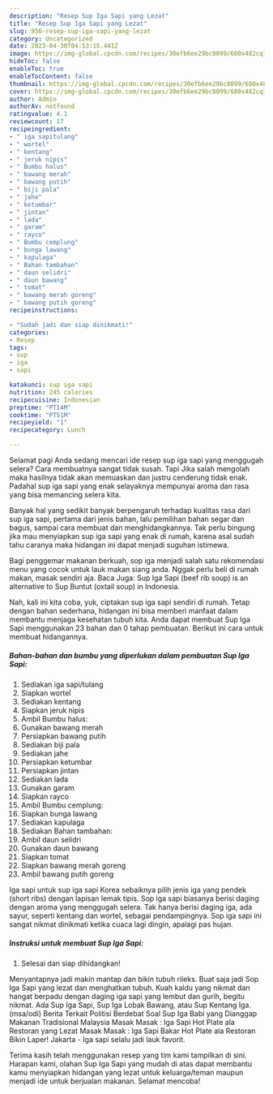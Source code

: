 ```yaml
---
description: "Resep Sup Iga Sapi yang Lezat"
title: "Resep Sup Iga Sapi yang Lezat"
slug: 956-resep-sup-iga-sapi-yang-lezat
category: Uncategorized
date: 2023-04-30T04:53:15.441Z
image: https://img-global.cpcdn.com/recipes/30efb6ee29bc8099/680x482cq70/sup-iga-sapi-foto-resep-utama.jpg
hideToc: false
enableToc: true
enableTocContent: false
thumbnail: https://img-global.cpcdn.com/recipes/30efb6ee29bc8099/680x482cq70/sup-iga-sapi-foto-resep-utama.jpg
cover: https://img-global.cpcdn.com/recipes/30efb6ee29bc8099/680x482cq70/sup-iga-sapi-foto-resep-utama.jpg
author: Admin
authorAv: notfound
ratingvalue: 4.1
reviewcount: 17
recipeingredient:
- " iga sapitulang"
- " wortel"
- " kentang"
- " jeruk nipis"
- " Bumbu halus"
- " bawang merah"
- " bawang putih"
- " biji pala"
- " jahe"
- " ketumbar"
- " jintan"
- " lada"
- " garam"
- " rayco"
- " Bumbu cemplung"
- " bunga lawang"
- " kapulaga"
- " Bahan tambahan"
- " daun selidri"
- " daun bawang"
- " tomat"
- " bawang merah goreng"
- " bawang putih goreng"
recipeinstructions:

- "Sudah jadi dan siap dinikmati!"
categories:
- Resep
tags:
- sup
- iga
- sapi

katakunci: sup iga sapi 
nutrition: 245 calories
recipecuisine: Indonesian
preptime: "PT14M"
cooktime: "PT51M"
recipeyield: "1"
recipecategory: Lunch

---
```



Selamat pagi Anda sedang mencari ide resep sup iga sapi yang menggugah selera? Cara membuatnya sangat tidak susah. Tapi Jika salah mengolah maka hasilnya tidak akan memuaskan dan justru cenderung tidak enak. Padahal sup iga sapi yang enak selayaknya mempunyai aroma dan rasa yang bisa memancing selera kita.


Banyak hal yang sedikit banyak berpengaruh terhadap kualitas rasa dari sup iga sapi, pertama dari jenis bahan, lalu pemilihan bahan segar dan bagus, sampai cara membuat dan menghidangkannya. Tak perlu bingung jika mau menyiapkan sup iga sapi yang enak di rumah, karena asal sudah tahu caranya maka hidangan ini dapat menjadi suguhan istimewa.

Bagi penggemar makanan berkuah, sop iga menjadi salah satu rekomendasi menu yang cocok untuk lauk makan siang anda. Nggak perlu beli di rumah makan, masak sendiri aja. Baca Juga: Sup Iga Sapi (beef rib soup) is an alternative to Sup Buntut (oxtail soup) in Indonesia.


Nah, kali ini kita coba, yuk, ciptakan sup iga sapi sendiri di rumah. Tetap dengan bahan sederhana, hidangan ini bisa memberi manfaat dalam membantu menjaga kesehatan tubuh kita. Anda dapat membuat Sup Iga Sapi menggunakan 23 bahan dan 0 tahap pembuatan. Berikut ini cara untuk membuat hidangannya.

<!--inarticleads1-->

##### Bahan-bahan dan bumbu yang diperlukan dalam pembuatan Sup Iga Sapi:

1. Sediakan  iga sapi/tulang
1. Siapkan  wortel
1. Sediakan  kentang
1. Siapkan  jeruk nipis
1. Ambil  Bumbu halus:
1. Gunakan  bawang merah
1. Persiapkan  bawang putih
1. Sediakan  biji pala
1. Sediakan  jahe
1. Persiapkan  ketumbar
1. Persiapkan  jintan
1. Sediakan  lada
1. Gunakan  garam
1. Siapkan  rayco
1. Ambil  Bumbu cemplung:
1. Siapkan  bunga lawang
1. Sediakan  kapulaga
1. Sediakan  Bahan tambahan:
1. Ambil  daun selidri
1. Gunakan  daun bawang
1. Siapkan  tomat
1. Siapkan  bawang merah goreng
1. Ambil  bawang putih goreng


Iga sapi untuk sup iga sapi Korea sebaiknya pilih jenis iga yang pendek (short ribs) dengan lapisan lemak tipis. Sop iga sapi biasanya berisi daging dengan aroma yang menggugah selera. Tak hanya berisi daging iga, ada sayur, seperti kentang dan wortel, sebagai pendampingnya. Sop iga sapi ini sangat nikmat dinikmati ketika cuaca lagi dingin, apalagi pas hujan. 

<!--inarticleads2-->

##### Instruksi untuk membuat Sup Iga Sapi:


1. Selesai dan siap dihidangkan!

Menyantapnya jadi makin mantap dan bikin tubuh rileks. Buat saja jadi Sop Iga Sapi yang lezat dan menghatkan tubuh. Kuah kaldu yang nikmat dan hangat berpadu dengan daging iga sapi yang lembut dan gurih, begitu nikmat. Ada Sup Iga Sapi, Sup Iga Lobak Bawang, atau Sup Kentang Iga. (msa/odi) Berita Terkait Politisi Berdebat Soal Sup Iga Babi yang Dianggap Makanan Tradisional Malaysia Masak Masak : Iga Sapi Hot Plate ala Restoran yang Lezat Masak Masak : Iga Sapi Bakar Hot Plate ala Restoran Bikin Laper! Jakarta - Iga sapi selalu jadi lauk favorit. 

Terima kasih telah menggunakan resep yang tim kami tampilkan di sini. Harapan kami, olahan Sup Iga Sapi yang mudah di atas dapat membantu kamu menyiapkan hidangan yang lezat untuk keluarga/teman maupun menjadi ide untuk berjualan makanan. Selamat mencoba!

